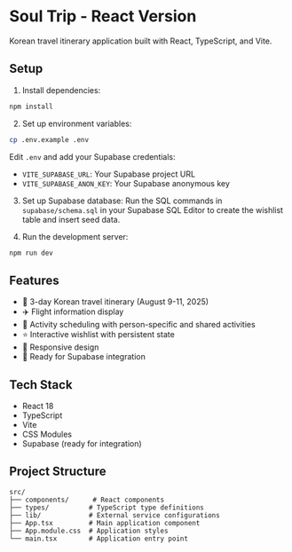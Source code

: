 # Soul Trip - React Version

Korean travel itinerary application built with React, TypeScript, and Vite.

## Setup

1. Install dependencies:
```bash
npm install
```

2. Set up environment variables:
```bash
cp .env.example .env
```

Edit `.env` and add your Supabase credentials:
- `VITE_SUPABASE_URL`: Your Supabase project URL
- `VITE_SUPABASE_ANON_KEY`: Your Supabase anonymous key

3. Set up Supabase database:
Run the SQL commands in `supabase/schema.sql` in your Supabase SQL Editor to create the wishlist table and insert seed data.

4. Run the development server:
```bash
npm run dev
```

## Features

- 📅 3-day Korean travel itinerary (August 9-11, 2025)
- ✈️ Flight information display
- 📍 Activity scheduling with person-specific and shared activities
- ⭐ Interactive wishlist with persistent state
- 📱 Responsive design
- 🔄 Ready for Supabase integration

## Tech Stack

- React 18
- TypeScript
- Vite
- CSS Modules
- Supabase (ready for integration)

## Project Structure

```
src/
├── components/      # React components
├── types/          # TypeScript type definitions
├── lib/            # External service configurations
├── App.tsx         # Main application component
├── App.module.css  # Application styles
└── main.tsx        # Application entry point
```